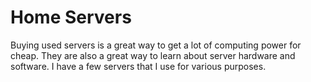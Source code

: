 # Home Servers

Buying used servers is a great way to get a lot of computing power for cheap. They are also a great way to learn about server hardware and software. I have a few servers that I use for various purposes.
